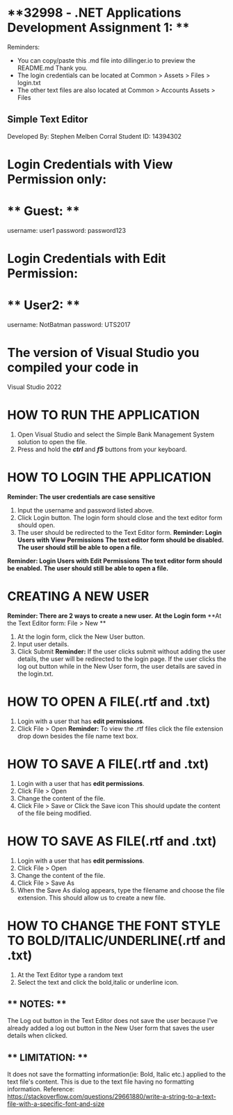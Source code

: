 
# **32998 - .NET Applications Development Assignment 1: ** #
Reminders: 
- You can copy/paste this .md file into dillinger.io to preview the README.md Thank you.
- The login credentials can be located at Common > Assets > Files > login.txt
- The other text files are also located at Common > Accounts Assets > Files
## Simple Text Editor ##
Developed By: Stephen Melben Corral 
Student ID: 14394302

# Login Credentials with View Permission only: #
# ** Guest: ** #
username: user1
password: password123

# Login Credentials with Edit Permission: #
# ** User2: ** #
username: NotBatman
password: UTS2017


# The version of Visual Studio you compiled your code in #
Visual Studio 2022

# **HOW TO RUN THE APPLICATION** #
1. Open Visual Studio and select the Simple Bank Management System solution to open the file.
2. Press and hold the **_ctrl_** and **_f5_** buttons from your keyboard.

# **HOW TO LOGIN THE APPLICATION** #
**Reminder: The user credentials are case sensitive**
1. Input the username and password listed above. 
2. Click Login button. The login form should close and the text editor form should open.
3. The user should be redirected to the Text Editor form.
**Reminder: Login Users with View Permissions**
**The text editor form should be disabled.**
**The user should still be able to open a file.**

 **Reminder: Login Users with Edit Permissions**
**The text editor form should be enabled.**
**The user should still be able to open a file.**

# **CREATING A NEW USER** #
**Reminder: There are 2 ways to create a new user.**
**At the Login form**
**At the Text Editor form: File > New **

1. At the login form, click the New User button. 
2. Input user details. 
3. Click Submit
**Reminder:**
If the user clicks submit without adding the user details, the user will be redirected to the login page.
If the user clicks the log out button while in the New User form, the user details are saved in the login.txt.

# **HOW TO OPEN A FILE(.rtf and .txt)** #
1. Login with a user that has **edit permissions**.
2. Click File > Open 
**Reminder:**
To view the .rtf files click the file extension drop down besides the file name text box.

# **HOW TO SAVE A FILE(.rtf and .txt)** #
1. Login with a user that has **edit permissions**.
2. Click File > Open 
3. Change the content of the file.
4. Click File > Save or Click the Save icon
This should update the content of the file being modified.

# **HOW TO SAVE AS FILE(.rtf and .txt)** #
1. Login with a user that has **edit permissions**.
2. Click File > Open 
3. Change the content of the file.
4. Click File > Save As
5. When the Save As dialog appears, type the filename and choose the file extension.
This should allow us to create a new file.

# **HOW TO CHANGE THE FONT STYLE TO BOLD/ITALIC/UNDERLINE(.rtf and .txt)** #
1. At the Text Editor type a random text
2. Select the text and click the bold,italic or underline icon.

## ** NOTES: ** ##
The Log out button in the Text Editor does not save the user because I've already added a log out button in the New User form that saves the user details when clicked.

## ** LIMITATION: ** ##
It does not save the formatting information(ie: Bold, Italic etc.) applied to the text file's content. This is due to the text file having no formatting information.
Reference: https://stackoverflow.com/questions/29661880/write-a-string-to-a-text-file-with-a-specific-font-and-size